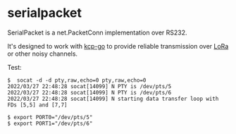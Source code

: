 # serialpacket

SerialPacket is a net.PacketConn implementation over RS232.

It's designed to work with [kcp-go](https://github.com/xtaci/kcp-go) to provide reliable transmission over [LoRa](https://en.wikipedia.org/wiki/LoRa) or other noisy channels.

Test:
```
$  socat -d -d pty,raw,echo=0 pty,raw,echo=0
2022/03/27 22:48:28 socat[14099] N PTY is /dev/pts/5
2022/03/27 22:48:28 socat[14099] N PTY is /dev/pts/6
2022/03/27 22:48:28 socat[14099] N starting data transfer loop with FDs [5,5] and [7,7]

$ export PORT0="/dev/pts/5"
$ export PORT1="/dev/pts/6"
```
